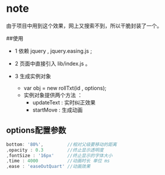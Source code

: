 # note
由于项目中用到这个效果，网上又搜索不到，所以干脆封装了一个。

##使用

+ 1 依赖 jquery , jquery.easing.js ;

+ 2 页面中直接引入 lib/index.js 。

+ 3 生成实例对象

    + var obj = new rollTxt(id , options);
    + 实例对象提供两个方法 ： 
        + updateText : 实时纠正效果
        + startMove : 生成动画
## options配置参数

```js
bottom: '80%',         //相对父级要移动的距离
,opacity : 0.3         //终止显示透明度
,fontSize : '16px'     //终止显示的字体大小
,time : 4000           //动画时长 单位 ms
,ease : 'easeOutQuart' //动画效果
```

